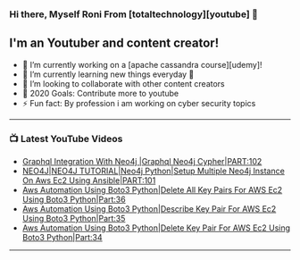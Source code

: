 ### Hi there, Myself Roni From [totaltechnology][youtube] 👋

## I'm an Youtuber and content creator!
- 🔭 I’m currently working on a [apache cassandra course][udemy]!
- 🌱 I’m currently learning new things everyday 🤣
- 👯 I’m looking to collaborate with other content creators
- 🥅 2020 Goals: Contribute more to youtube
- ⚡ Fun fact: By profession i am working on cyber security topics



---

### 📺 Latest YouTube Videos
<!-- YOUTUBE:START -->
- [Graphql Integration With Neo4j |Graphql Neo4j Cypher|PART:102](https://www.youtube.com/watch?v=iPOpHfCfWSk)
- [NEO4J|NEO4J TUTORIAL|Neo4j Python|Setup Multiple Neo4j Instance On Aws Ec2 Using Ansible|PART:101](https://www.youtube.com/watch?v=6-jP3R05Sx8)
- [Aws Automation Using Boto3 Python|Delete All Key Pairs For AWS Ec2 Using Boto3 Python|Part:36](https://www.youtube.com/watch?v=Q33GHT7wV0w)
- [Aws Automation Using Boto3 Python|Describe Key Pair For AWS Ec2 Using Boto3 Python|Part:35](https://www.youtube.com/watch?v=Ka1jnODCeiQ)
- [Aws Automation Using Boto3 Python|Delete Key Pair For AWS Ec2 Using Boto3 Python|Part:34](https://www.youtube.com/watch?v=s6418t0gqpQ)
<!-- YOUTUBE:END -->

---


